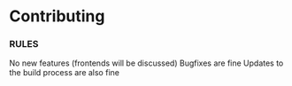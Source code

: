 # Contributing

### RULES
No new features (frontends will be discussed)
Bugfixes are fine
Updates to the build process are also fine
